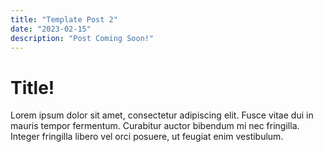 ```yaml
---
title: "Template Post 2"
date: "2023-02-15"
description: "Post Coming Soon!"
---
```


# Title!

Lorem ipsum dolor sit amet, consectetur adipiscing elit. Fusce vitae dui in mauris tempor fermentum. Curabitur auctor bibendum mi nec fringilla. Integer fringilla libero vel orci posuere, ut feugiat enim vestibulum.
